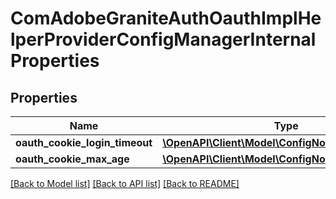 # ComAdobeGraniteAuthOauthImplHelperProviderConfigManagerInternalProperties

## Properties
Name | Type | Description | Notes
------------ | ------------- | ------------- | -------------
**oauth_cookie_login_timeout** | [**\OpenAPI\Client\Model\ConfigNodePropertyString**](ConfigNodePropertyString.md) |  | [optional] 
**oauth_cookie_max_age** | [**\OpenAPI\Client\Model\ConfigNodePropertyString**](ConfigNodePropertyString.md) |  | [optional] 

[[Back to Model list]](../README.md#documentation-for-models) [[Back to API list]](../README.md#documentation-for-api-endpoints) [[Back to README]](../README.md)


